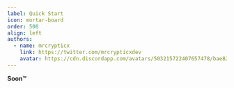 ```yaml
---
label: Quick Start
icon: mortar-board
order: 500
align: left
authors:
  - name: mrcrypticx
    link: https://twitter.com/mrcrypticxdev
    avatar: https://cdn.discordapp.com/avatars/503215722407657478/bae8263de249352f344bf5421734ab45.webp?size=1024
---
```




**Soon:tm:**